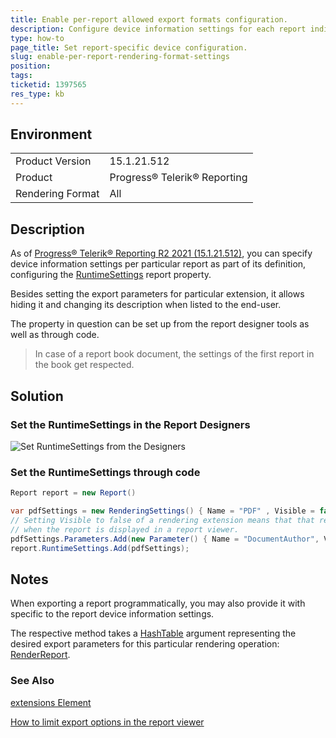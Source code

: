 ```yaml
---
title: Enable per-report allowed export formats configuration.
description: Configure device information settings for each report individually.
type: how-to
page_title: Set report-specific device configuration.
slug: enable-per-report-rendering-format-settings
position: 
tags: 
ticketid: 1397565
res_type: kb
---
```


## Environment

<table>
	<tbody>
		<tr>
			<td>Product Version</td>
			<td>15.1.21.512</td>
		</tr>
		<tr>
			<td>Product</td>
			<td>Progress® Telerik® Reporting</td>
		</tr>
		<tr>
			<td>Rendering Format</td>
			<td>All</td>
		</tr>
	</tbody>
</table>


## Description

As of [Progress® Telerik® Reporting R2 2021 (15.1.21.512)](https://www.telerik.com/support/whats-new/reporting/release-history/progress-telerik-reporting-r2-2021-15-1-21-512), you can specify device information settings per particular report as part of its definition, configuring the [RuntimeSettings](../p-telerik-reporting-report-runtimesettings) report property. 

Besides setting the export parameters for particular extension, it allows hiding it and changing its description when listed to the end-user. 

The property in question can be set up from the report designer tools as well as through code. 

> In case of a report book document, the settings of the first report in the book get respected.

## Solution

### Set the RuntimeSettings in the Report Designers

![Set RuntimeSettings from the Designers](resources/RuntimeSettings.PNG)

### Set the RuntimeSettings through code

```cs
Report report = new Report()           

var pdfSettings = new RenderingSettings() { Name = "PDF" , Visible = false }; 
// Setting Visible to false of a rendering extension means that that rendering extension will not be visible in the export dropdown 
// when the report is displayed in a report viewer.
pdfSettings.Parameters.Add(new Parameter() { Name = "DocumentAuthor", Value = "Dimitar" });
report.RuntimeSettings.Add(pdfSettings);
```

## Notes

When exporting a report programmatically, you may also provide it with specific to the report device information settings.

The respective method takes a [HashTable](https://docs.microsoft.com/en-us/dotnet/api/system.collections.hashtable?redirectedfrom=MSDN&view=net-5.0) argument representing the desired export parameters for this particular rendering operation: [RenderReport](../overload-telerik-reporting-processing-reportprocessor-renderreport).

### See Also

[extensions Element](../configuring-telerik-reporting-extensions)

[How to limit export options in the report viewer](./limit-export-options-in-report-viewer)
